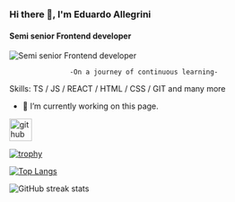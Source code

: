 ### Hi there 👋, I'm Eduardo Allegrini
#### Semi senior Frontend developer
![Semi senior Frontend developer](https://camo.githubusercontent.com/7de37139d0b4c1ce40865e799b446c0e963a3dd8fb68d239707237c40604fa3d/68747470733a2f2f63646e2e6472696262626c652e636f6d2f75736572732f3733303730332f73637265656e73686f74732f363538313234332f6176656e746f2e676966)

                   -On a journey of continuous learning-

Skills: TS / JS / REACT / HTML / CSS / GIT and many more

- 🔭 I’m currently working on this page. 


[<img src='https://cdn.jsdelivr.net/npm/simple-icons@3.0.1/icons/github.svg' alt='github' height='40'>](https://github.com/EduardoAll)  

[![trophy](https://github-profile-trophy.vercel.app/?username=EduardoAll)](https://github.com/ryo-ma/github-profile-trophy)

[![Top Langs](https://github-readme-stats.vercel.app/api/top-langs/?username=EduardoAll)](https://github.com/anuraghazra/github-readme-stats&count-private=true)

![GitHub streak stats](https://streak-stats.demolab.com/?user=EduardoAll)  
